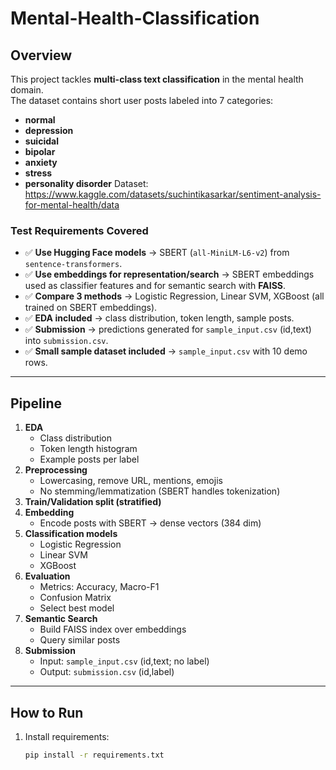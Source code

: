 # Mental-Health-Classification

## Overview
This project tackles **multi-class text classification** in the mental health domain.  
The dataset contains short user posts labeled into 7 categories:
- **normal**
- **depression**
- **suicidal**
- **bipolar**
- **anxiety**
- **stress**
- **personality disorder**
Dataset: https://www.kaggle.com/datasets/suchintikasarkar/sentiment-analysis-for-mental-health/data

### Test Requirements Covered
- ✅ **Use Hugging Face models** → SBERT (`all-MiniLM-L6-v2`) from `sentence-transformers`.
- ✅ **Use embeddings for representation/search** → SBERT embeddings used as classifier features and for semantic search with **FAISS**.
- ✅ **Compare 3 methods** → Logistic Regression, Linear SVM, XGBoost (all trained on SBERT embeddings).
- ✅ **EDA included** → class distribution, token length, sample posts.
- ✅ **Submission** → predictions generated for `sample_input.csv` (id,text) into `submission.csv`.
- ✅ **Small sample dataset included** → `sample_input.csv` with 10 demo rows.

---

## Pipeline
1. **EDA**
   - Class distribution
   - Token length histogram
   - Example posts per label
2. **Preprocessing**
   - Lowercasing, remove URL, mentions, emojis
   - No stemming/lemmatization (SBERT handles tokenization)
3. **Train/Validation split (stratified)**
4. **Embedding**  
   - Encode posts with SBERT → dense vectors (384 dim)
5. **Classification models**
   - Logistic Regression
   - Linear SVM
   - XGBoost
6. **Evaluation**
   - Metrics: Accuracy, Macro-F1
   - Confusion Matrix
   - Select best model
7. **Semantic Search**
   - Build FAISS index over embeddings
   - Query similar posts
8. **Submission**
   - Input: `sample_input.csv` (id,text; no label)
   - Output: `submission.csv` (id,label)

---

## How to Run
1. Install requirements:
   ```bash
   pip install -r requirements.txt
